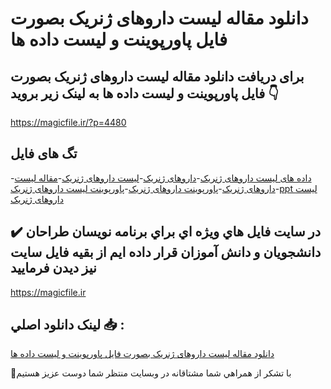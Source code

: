 # دانلود مقاله لیست داروهای ژنریک بصورت فایل پاورپوینت و لیست داده ها

## برای دریافت دانلود مقاله لیست داروهای ژنریک بصورت فایل پاورپوینت و لیست داده ها به لینک زیر بروید 👇

https://magicfile.ir/?p=4480

## تگ های فایل

-[داده های لیست داروهای ژنریک](https://magicfile.ir/product/%d9%85%d9%82%d8%a7%d9%84%d9%87-%d9%84%db%8c%d8%b3%d8%aa-%d8%af%d8%a7%d8%b1%d9%88%d9%87%d8%a7%db%8c-%da%98%d9%86%d8%b1%db%8c%da%a9-%d8%a8%d8%b5%d9%88%d8%b1%d8%aa-%d9%81%d8%a7%db%8c%d9%84-%d9%be%d8%a7%d9%88%d8%b1%d9%be%d9%88%db%8c%d9%86%d8%aa-%d9%84%db%8c%d8%b3%d8%aa-%d8%af%d8%a7%d8%af%d9%87-%d9%87%d8%a7/)-[داروهای ژنریک](https://magicfile.ir/product/%d9%85%d9%82%d8%a7%d9%84%d9%87-%d9%84%db%8c%d8%b3%d8%aa-%d8%af%d8%a7%d8%b1%d9%88%d9%87%d8%a7%db%8c-%da%98%d9%86%d8%b1%db%8c%da%a9-%d8%a8%d8%b5%d9%88%d8%b1%d8%aa-%d9%81%d8%a7%db%8c%d9%84-%d9%be%d8%a7%d9%88%d8%b1%d9%be%d9%88%db%8c%d9%86%d8%aa-%d9%84%db%8c%d8%b3%d8%aa-%d8%af%d8%a7%d8%af%d9%87-%d9%87%d8%a7/)-[لیست داروهای ژنریک](https://magicfile.ir/product/%d9%85%d9%82%d8%a7%d9%84%d9%87-%d9%84%db%8c%d8%b3%d8%aa-%d8%af%d8%a7%d8%b1%d9%88%d9%87%d8%a7%db%8c-%da%98%d9%86%d8%b1%db%8c%da%a9-%d8%a8%d8%b5%d9%88%d8%b1%d8%aa-%d9%81%d8%a7%db%8c%d9%84-%d9%be%d8%a7%d9%88%d8%b1%d9%be%d9%88%db%8c%d9%86%d8%aa-%d9%84%db%8c%d8%b3%d8%aa-%d8%af%d8%a7%d8%af%d9%87-%d9%87%d8%a7/)-[مقاله لیست داروهای ژنریک](https://magicfile.ir/product/%d9%85%d9%82%d8%a7%d9%84%d9%87-%d9%84%db%8c%d8%b3%d8%aa-%d8%af%d8%a7%d8%b1%d9%88%d9%87%d8%a7%db%8c-%da%98%d9%86%d8%b1%db%8c%da%a9-%d8%a8%d8%b5%d9%88%d8%b1%d8%aa-%d9%81%d8%a7%db%8c%d9%84-%d9%be%d8%a7%d9%88%d8%b1%d9%be%d9%88%db%8c%d9%86%d8%aa-%d9%84%db%8c%d8%b3%d8%aa-%d8%af%d8%a7%d8%af%d9%87-%d9%87%d8%a7/)-[پاورپوینت داروهای ژنریک](https://magicfile.ir/product/%d9%85%d9%82%d8%a7%d9%84%d9%87-%d9%84%db%8c%d8%b3%d8%aa-%d8%af%d8%a7%d8%b1%d9%88%d9%87%d8%a7%db%8c-%da%98%d9%86%d8%b1%db%8c%da%a9-%d8%a8%d8%b5%d9%88%d8%b1%d8%aa-%d9%81%d8%a7%db%8c%d9%84-%d9%be%d8%a7%d9%88%d8%b1%d9%be%d9%88%db%8c%d9%86%d8%aa-%d9%84%db%8c%d8%b3%d8%aa-%d8%af%d8%a7%d8%af%d9%87-%d9%87%d8%a7/)-[پاورپوینت لیست داروهای ژنریک](https://magicfile.ir/product/%d9%85%d9%82%d8%a7%d9%84%d9%87-%d9%84%db%8c%d8%b3%d8%aa-%d8%af%d8%a7%d8%b1%d9%88%d9%87%d8%a7%db%8c-%da%98%d9%86%d8%b1%db%8c%da%a9-%d8%a8%d8%b5%d9%88%d8%b1%d8%aa-%d9%81%d8%a7%db%8c%d9%84-%d9%be%d8%a7%d9%88%d8%b1%d9%be%d9%88%db%8c%d9%86%d8%aa-%d9%84%db%8c%d8%b3%d8%aa-%d8%af%d8%a7%d8%af%d9%87-%d9%87%d8%a7/)-[ppt لیست داروهای ژنریک](https://magicfile.ir/product/%d9%85%d9%82%d8%a7%d9%84%d9%87-%d9%84%db%8c%d8%b3%d8%aa-%d8%af%d8%a7%d8%b1%d9%88%d9%87%d8%a7%db%8c-%da%98%d9%86%d8%b1%db%8c%da%a9-%d8%a8%d8%b5%d9%88%d8%b1%d8%aa-%d9%81%d8%a7%db%8c%d9%84-%d9%be%d8%a7%d9%88%d8%b1%d9%be%d9%88%db%8c%d9%86%d8%aa-%d9%84%db%8c%d8%b3%d8%aa-%d8%af%d8%a7%d8%af%d9%87-%d9%87%d8%a7/)

## ✔️ در سايت فايل هاي ويژه اي براي برنامه نويسان طراحان دانشجويان و دانش آموزان قرار داده ايم از بقيه فايل سايت نيز ديدن فرماييد

https://magicfile.ir


## لينک دانلود اصلي 📥 :

[دانلود مقاله لیست داروهای ژنریک بصورت فایل پاورپوینت و لیست داده ها](https://magicfile.ir/product/%d9%85%d9%82%d8%a7%d9%84%d9%87-%d9%84%db%8c%d8%b3%d8%aa-%d8%af%d8%a7%d8%b1%d9%88%d9%87%d8%a7%db%8c-%da%98%d9%86%d8%b1%db%8c%da%a9-%d8%a8%d8%b5%d9%88%d8%b1%d8%aa-%d9%81%d8%a7%db%8c%d9%84-%d9%be%d8%a7%d9%88%d8%b1%d9%be%d9%88%db%8c%d9%86%d8%aa-%d9%84%db%8c%d8%b3%d8%aa-%d8%af%d8%a7%d8%af%d9%87-%d9%87%d8%a7/) 


🙏با تشکر از همراهي شما مشتاقانه در وبسایت منتظر شما دوست عزیز هستیم

